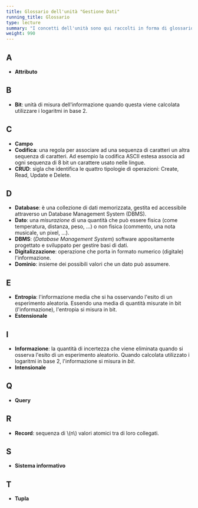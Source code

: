 ```yaml
---
title: Glossario dell'unità "Gestione Dati"
running_title: Glossario
type: lecture
summary: "I concetti dell'unità sono qui raccolti in forma di glossario"
weight: 990
---
```


## A
* **Attributo**

## B
* **Bit**: unità di misura dell'informazione quando questa viene calcolata utilizzare i logaritmi in base 2.

## C
* **Campo**
* **Codifica**: una regola per associare ad una sequenza di caratteri un altra sequenza di caratteri. Ad esempio la codifica ASCII estesa associa ad ogni sequenza di 8 bit un carattere usato nelle lingue.
* **CRUD**: sigla che identifica le quattro tipologie di operazioni: Create, Read, Update e Delete.

## D
* **Database**: è una collezione di dati memorizzata, gestita ed accessibile attraverso un Database Management System (DBMS).
* **Dato**: una *misurazione* di una quantità che può essere fisica (come temperatura, distanza, peso, ...) o non fisica (commento, una nota musicale, un pixel, ...).
* **DBMS**: (*Database Management System*) software appositamente progettato e sviluppato per gestire basi di dati.
* **Digitalizzazione**: operazione che porta in formato numerico (digitale) l'informazione.
* **Dominio**: insieme dei possibili valori che un dato può assumere.

## E
* **Entropia**: l'informazione media che si ha osservando l'esito di un esperimento aleatoria. Essendo una media di quantità misurate in bit (l'informazione), l'entropia si misura in bit.
* **Estensionale**

## I
* **Informazione**: la quantità di incertezza che viene eliminata quando si osserva l'esito di un esperimento aleatorio. Quando calcolata utilizzato i logaritmi in base 2, l'informazione si misura in *bit*.
* **Intensionale**

## Q
* **Query**

## R
* **Record**: sequenza di \\(n\\) valori atomici tra di loro collegati.

## S
* **Sistema informativo**

## T
* **Tupla**

